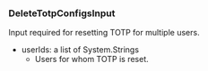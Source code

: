 ### DeleteTotpConfigsInput
Input required for resetting TOTP for multiple users.

- userIds: a list of System.Strings
  - Users for whom TOTP is reset.
